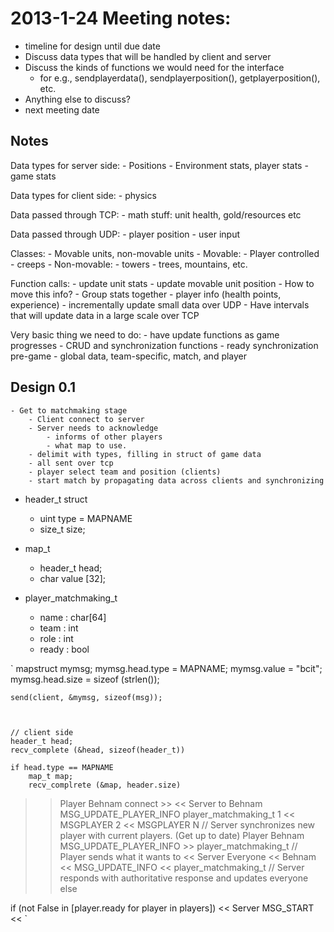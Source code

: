 2013-1-24 Meeting notes:
========================

- timeline for design until due date
- Discuss data types that will be handled by client and server
- Discuss the kinds of functions we would need for the interface
    - for e.g., sendplayerdata(), sendplayerposition(),
    getplayerposition(), etc.
- Anything else to discuss?
- next meeting date

Notes
-------

Data types for server side:
    - Positions
    - Environment stats, player stats
    - game stats

Data types for client side:
    - physics

Data passed through TCP:
    - math stuff: unit health, gold/resources etc

Data passed through UDP:
    - player position
    - user input

Classes:
    - Movable units, non-movable units
    - Movable:
        - Player controlled
        - creeps
    - Non-movable:
        - towers
        - trees, mountains, etc.

Function calls:
    - update unit stats
    - update movable unit position
    -
How to move this info?
    - Group stats together
        - player info (health points, experience)
    - incrementally update small data over UDP
    - Have intervals that will update data in a large scale over TCP

Very basic thing we need to do:
    - have update functions as game progresses
    - CRUD and synchronization functions
        - ready synchronization pre-game
            - global data, team-specific, match, and player

Design 0.1
-----------
    - Get to matchmaking stage
        - Client connect to server
        - Server needs to acknowledge
            - informs of other players
            - what map to use.
        - delimit with types, filling in struct of game data
        - all sent over tcp
        - player select team and position (clients)
        - start match by propagating data across clients and synchronizing

- header_t struct
    - uint type = MAPNAME
    - size_t size;

- map_t
    - header_t head;
    - char value [32];

- player_matchmaking_t
    - name : char[64]
    - team : int
    - role : int
    - ready : bool

`
    mapstruct mymsg;
    mymsg.head.type = MAPNAME;
    mymsg.value = "bcit";
    mymsg.head.size = sizeof (strlen());

    send(client, &mymsg, sizeof(msg));



    // client side
    header_t head;
    recv_complete (&head, sizeof(header_t))

    if head.type == MAPNAME
        map_t map;
        recv_complrete (&map, header.size)



>> Player Behnam connect >>
<< Server to Behnam MSG_UPDATE_PLAYER_INFO player_matchmaking_t 1 << MSGPLAYER 2 << MSGPLAYER N // Server synchronizes new player with current players. (Get up to date)
>> Player Behnam MSG_UPDATE_PLAYER_INFO >> player_matchmaking_t // Player sends what it wants to
<< Server Everyone << Behnam << MSG_UPDATE_INFO << player_matchmaking_t // Server responds with authoritative response and updates everyone else


if (not False in [player.ready for player in players])
    << Server MSG_START <<
`
